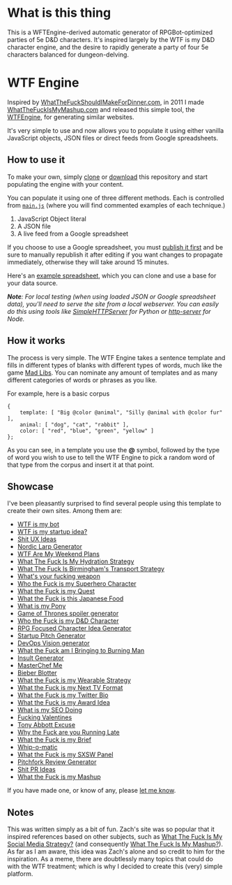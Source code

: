 # What is this thing
This is a WFTEngine-derived automatic generator of RPGBot-optimized parties of 5e D&D characters. It's inspired largely by the WTF is my D&D character engine, and the desire to rapidly generate a party of four 5e characters balanced for dungeon-delving.

# WTF Engine

Inspired by [WhatTheFuckShouldIMakeForDinner.com](http://whatthefuckshouldimakefordinner.com/), in 2011 I made [WhatTheFuckIsMyMashup.com](http://whatthefuckismymashup.com/) and released this simple tool, the [WTFEngine](https://github.com/soulwire/WTFEngine/), for generating similar websites.

It's very simple to use and now allows you to populate it using either vanilla JavaScript objects, JSON files or direct feeds from Google spreadsheets.

## How to use it

To make your own, simply [clone](github-mac://openRepo/https://github.com/soulwire/WTFEngine) or [download](https://github.com/soulwire/WTFEngine/archive/master.zip) this repository and start populating the engine with your content.

You can populate it using one of three different methods. Each is controlled from [`main.js`](https://github.com/soulwire/WTFEngine/blob/master/scripts/main.js) (where you will find commented examples of each technique.)

1. JavaScript Object literal
2. A JSON file
3. A live feed from a Google spreadsheet

If you choose to use a Google spreadsheet, you must [publish it first](https://support.google.com/drive/answer/37579?hl=en) and be sure to manually republish it after editing if you want changes to propagate immediately, otherwise they will take around 15 minutes.

Here's an [example spreadsheet](https://docs.google.com/a/soulwire.co.uk/spreadsheet/ccc?key=0AvG1Hx204EyydF9ub1M2cVJ3Z1VGdDhTSWg0ZV9LNGc), which you can clone and use a base for your data source.

_**Note**: For local testing (when using loaded JSON or Google spreadsheet data), you'll need to serve the site from a local webserver. You can easily do this using tools like [SimpleHTTPServer](http://www.linuxjournal.com/content/tech-tip-really-simple-http-server-python) for Python or [http-server](https://github.com/nodeapps/http-server) for Node._

## How it works

The process is very simple. The WTF Engine takes a sentence template and fills in different types of blanks with different types of words, much like the game [Mad Libs](http://en.wikipedia.org/wiki/Mad_Libs). You can nominate any amount of templates and as many different categories of words or phrases as you like.

For example, here is a basic corpus

    {
        template: [ "Big @color @animal", "Silly @animal with @color fur" ],
        animal: [ "dog", "cat", "rabbit" ],
        color: [ "red", "blue", "green", "yellow" ]
    };
    
As you can see, in a template you use the __@__ symbol, followed by the type of word you wish to use to tell the WTF Engine to pick a random word of that type from the corpus and insert it at that point.

## Showcase

I've been pleasantly surprised to find several people using this template to create their own sites. Among them are:

- [WTF is my bot](http://wtfismybot.tech/)
- [WTF is my startup idea? ](http://whatthefuckismystartup.tech)
- [Shit UX Ideas](http://shituxideas.com/)
- [Nordic Larp Generator](http://www.messagefromtheinternet.com/nordiclarp/)
- [WTF Are My Weekend Plans](http://www.wtfplans.com/)
- [What The Fuck Is My Hydration Strategy](http://theplan.co.uk/hydration/)
- [What The Fuck Is Birmingham's Transport Strategy](http://toys.paradisecircus.com/transport/)
- [What's your fucking weapon](http://scottyboy76567.github.io/WeaponGenerator/)
- [Who the Fuck is my Superhero Character](http://vanor.co.il/heroes/)
- [What the Fuck is my Quest](http://whatthefuckismyquest.com/)
- [What the Fuck is this Japanese Food](http://whatthefuckisthisjapanesefood.com/)
- [What is my Pony](http://whoismypony.ponyfinder.net/)
- [Game of Thrones spoiler generator](http://takephive.com/got_spoilergen/)
- [Who the Fuck is my D&D Character](http://whothefuckismydndcharacter.com/)
- [RPG Focused Character Idea Generator](http://enklave-23.de/WTF/)
- [Startup Pitch Generator](http://startuppitchperfect.sebastianruder.com/)
- [DevOps Vision generator](http://www.percussiverepair.net/devopsvision/)
- [What the Fuck am I Bringing to Burning Man](http://whatthefuckamibringingtoburningman.com/)
- [Insult Generator](http://www.omglmaowtf.com/insult-generator)
- [MasterChef Me](http://www.masterchef.me)
- [Bieber Blotter](http://www.linkalope.com/bieber-blotter)
- [What the Fuck is my Wearable Strategy](http://whatthefuckismywearablestrategy.com/)
- [What the Fuck is my Next TV Format](http://www.whatthefuckismynexttvformat.com/)
- [What the Fuck is my Twitter Bio](http://whatthefuckismytwitterbio.com/)
- [What the Fuck is my Award Idea](http://whatthefuckismyawardidea.com/)
- [What is my SEO Doing](http://www.clicksandclients.com/what-is-my-seo-doing/)
- [Fucking Valentines](http://fuckingvalentines.com/)
- [Tony Abbott Excuse](http://abbottexcuse.1apps.com/)
- [Why the Fuck are you Running Late](http://www.whythefuckareyourunninglate.com/)
- [What the Fuck is my Brief](http://www.whatthefuckismybrief.com/)
- [Whip-o-matic](http://whipomatic.com/)
- [What the Fuck is my SXSW Panel](http://wtfismypanel.com/)
- [Pitchfork Review Generator](http://pitchforkreviewgenerator.com/)
- [Shit PR Ideas](http://shitprideas.com/)
- [What the Fuck is my Mashup](http://whatthefuckismymashup.com/)

If you have made one, or know of any, please [let me know](https://github.com/soulwire/WTFEngine/issues/new).

## Notes

This was written simply as a bit of fun. Zach's site was so popular that it inspired references based on other subjects, such as [What The Fuck Is My Social Media Strategy?](http://whatthefuckismysocialmediastrategy.com) (and consequently [What The Fuck Is My Mashup?](http://whatthefuckismymashup.com/)). As far as I am aware, this idea was Zach's alone and so credit to him for the inspiration. As a meme, there are doubtlessly many topics that could do with the WTF treatment; which is why I decided to create this (very) simple platform.

